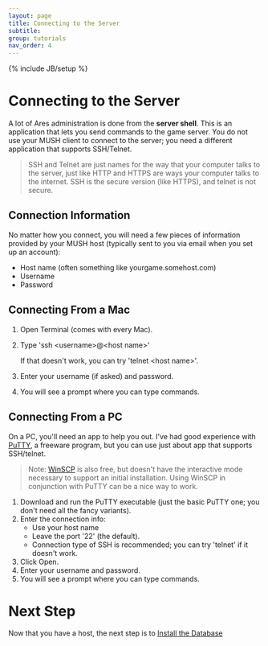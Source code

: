 ```yaml
---
layout: page
title: Connecting to the Server
subtitle: 
group: tutorials
nav_order: 4
---
```

{% include JB/setup %}

# Connecting to the Server

A lot of Ares administration is done from the **server shell**.  This is an application that lets you send commands to the game server. You do not use your MUSH client to connect to the server; you need a different application that supports SSH/Telnet.

> SSH and Telnet are just names for the way that your computer talks to the server, just like HTTP and HTTPS are ways your computer talks to the internet.  SSH is the secure version (like HTTPS), and telnet is not secure.

## Connection Information

No matter how you connect, you will need a few pieces of information provided by your MUSH host (typically sent to you via email when you set up an account):

* Host name (often something like yourgame.somehost.com)
* Username
* Password
 
## Connecting From a Mac

1. Open Terminal (comes with every Mac).
2. Type 'ssh &lt;username&gt;@&lt;host name&gt;' 

    If that doesn't work, you can try 'telnet &lt;host name&gt;'.
3. Enter your username (if asked) and password.
4. You will see a prompt where you can type commands.

## Connecting From a PC

On a PC, you'll need an app to help you out.  I've had good experience with [PuTTY](http://www.chiark.greenend.org.uk/~sgtatham/putty/), a freeware program, but you can use just about app that supports SSH/telnet.  

> Note: [WinSCP](http://winscp.net/eng/index.php) is also free, but doesn't have the interactive mode necessary to support an initial installation.  Using WinSCP in conjunction with PuTTY can be a nice way to work.

1. Download and run the PuTTY executable (just the basic PuTTY one; you don't need all the fancy variants).  
2. Enter the connection info:
    * Use your host name
    * Leave the port '22' (the default).
    * Connection type of SSH is recommended; you can try 'telnet' if it doesn't work.
4. Click Open.
5. Enter your username and password.
6. You will see a prompt where you can type commands.

# Next Step

Now that you have a host, the next step is to [Install the Database]({{site.siteroot}}tutorials/db-install.html)
